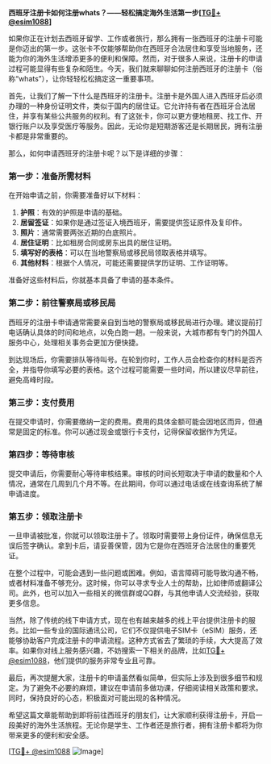 **西班牙注册卡如何注册whats？——轻松搞定海外生活第一步[[TG💪+ @esim1088](https://t.me/s/esim1088)]**

如果你正在计划去西班牙留学、工作或者旅行，那么拥有一张西班牙的注册卡可能是你迈出的第一步。这张卡不仅能够帮助你在西班牙合法居住和享受当地服务，还能为你的海外生活增添更多的便利和保障。然而，对于很多人来说，注册卡的申请过程可能显得有些复杂和陌生。今天，我们就来聊聊如何注册西班牙的注册卡（俗称“whats”），让你轻轻松松搞定这一重要事项。

首先，让我们了解一下什么是西班牙的注册卡。注册卡是外国人进入西班牙后必须办理的一种身份证明文件，类似于国内的居住证。它允许持有者在西班牙合法居住，并享有某些公共服务的权利。有了这张卡，你可以更方便地租房、找工作、开银行账户以及享受医疗等服务。因此，无论你是短期游客还是长期居民，拥有注册卡都是非常重要的。

那么，如何申请西班牙的注册卡呢？以下是详细的步骤：

### 第一步：准备所需材料

在开始申请之前，你需要准备好以下材料：

1. **护照**：有效的护照是申请的基础。
2. **居留签证**：如果你是通过签证入境西班牙，需要提供签证原件及复印件。
3. **照片**：通常需要两张近期的白底照片。
4. **居住证明**：比如租房合同或房东出具的居住证明。
5. **填写好的表格**：可以在当地警察局或移民局领取表格并填写。
6. **其他材料**：根据个人情况，可能还需要提供学历证明、工作证明等。

准备好这些材料后，你就基本具备了申请的基本条件。

### 第二步：前往警察局或移民局

西班牙的注册卡申请通常需要亲自到当地的警察局或移民局进行办理。建议提前打电话确认具体的时间和地点，以免白跑一趟。一般来说，大城市都有专门的外国人服务中心，处理相关事务会更加方便快捷。

到达现场后，你需要排队等待叫号。在轮到你时，工作人员会检查你的材料是否齐全，并指导你填写必要的表格。这个过程可能需要一些时间，所以建议尽早前往，避免高峰时段。

### 第三步：支付费用

在提交申请时，你需要缴纳一定的费用。费用的具体金额可能会因地区而异，但通常是固定的标准。你可以通过现金或银行卡支付，记得保留收据作为凭证。

### 第四步：等待审核

提交申请后，你需要耐心等待审核结果。审核的时间长短取决于申请的数量和个人情况，通常在几周到几个月不等。在此期间，你可以通过电话或在线查询系统了解申请进度。

### 第五步：领取注册卡

一旦申请被批准，你就可以领取注册卡了。领取时需要带上身份证件，确保信息无误后签字确认。拿到卡后，请妥善保管，因为它是你在西班牙合法居住的重要凭证。

在整个过程中，可能会遇到一些问题或困难。例如，语言障碍可能导致沟通不畅，或者材料准备不够充分。这时候，你可以寻求专业人士的帮助，比如律师或翻译公司。此外，也可以加入一些相关的微信群或QQ群，与其他申请人交流经验，获取更多信息。

当然，除了传统的线下申请方式，现在也有越来越多的线上平台提供注册卡的服务。比如一些专业的国际通讯公司，它们不仅提供电子SIM卡（eSIM）服务，还能够协助客户完成注册卡的申请流程。这种方式省去了繁琐的手续，大大提高了效率。如果你对线上服务感兴趣，不妨搜索一下相关的品牌，比如[TG💪+ @esim1088](https://t.me/s/esim1088)，他们提供的服务非常专业且可靠。

最后，再次提醒大家，注册卡的申请虽然看似简单，但实际上涉及到很多细节和规定。为了避免不必要的麻烦，建议在申请前多做功课，仔细阅读相关政策和要求。同时，保持良好的心态，积极面对可能出现的各种情况。

希望这篇文章能帮助到即将前往西班牙的朋友们，让大家顺利获得注册卡，开启一段美好的海外生活旅程。无论你是学生、工作者还是旅行者，拥有注册卡都将为你带来更多的便利和安全感。

[[TG💪+ @esim1088](https://t.me/s/esim1088) ![Image](https://i.postimg.cc/4NQfJmqS/Snipaste-2025-05-13-00-14-12.png)]